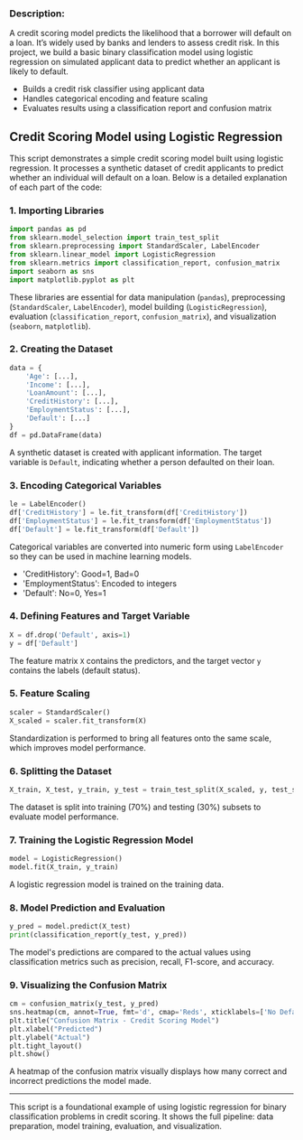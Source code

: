 ### Description:

A credit scoring model predicts the likelihood that a borrower will default on a loan. It’s widely used by banks and lenders to assess credit risk. In this project, we build a basic binary classification model using logistic regression on simulated applicant data to predict whether an applicant is likely to default.

- Builds a credit risk classifier using applicant data
- Handles categorical encoding and feature scaling
- Evaluates results using a classification report and confusion matrix

## Credit Scoring Model using Logistic Regression

This script demonstrates a simple credit scoring model built using logistic regression. It processes a synthetic dataset of credit applicants to predict whether an individual will default on a loan. Below is a detailed explanation of each part of the code:

### 1. **Importing Libraries**

```python
import pandas as pd
from sklearn.model_selection import train_test_split
from sklearn.preprocessing import StandardScaler, LabelEncoder
from sklearn.linear_model import LogisticRegression
from sklearn.metrics import classification_report, confusion_matrix
import seaborn as sns
import matplotlib.pyplot as plt
```

These libraries are essential for data manipulation (`pandas`), preprocessing (`StandardScaler`, `LabelEncoder`), model building (`LogisticRegression`), evaluation (`classification_report`, `confusion_matrix`), and visualization (`seaborn`, `matplotlib`).

### 2. **Creating the Dataset**

```python
data = {
    'Age': [...],
    'Income': [...],
    'LoanAmount': [...],
    'CreditHistory': [...],
    'EmploymentStatus': [...],
    'Default': [...]
}
df = pd.DataFrame(data)
```

A synthetic dataset is created with applicant information. The target variable is `Default`, indicating whether a person defaulted on their loan.

### 3. **Encoding Categorical Variables**

```python
le = LabelEncoder()
df['CreditHistory'] = le.fit_transform(df['CreditHistory'])
df['EmploymentStatus'] = le.fit_transform(df['EmploymentStatus'])
df['Default'] = le.fit_transform(df['Default'])
```

Categorical variables are converted into numeric form using `LabelEncoder` so they can be used in machine learning models.

* 'CreditHistory': Good=1, Bad=0
* 'EmploymentStatus': Encoded to integers
* 'Default': No=0, Yes=1

### 4. **Defining Features and Target Variable**

```python
X = df.drop('Default', axis=1)
y = df['Default']
```

The feature matrix `X` contains the predictors, and the target vector `y` contains the labels (default status).

### 5. **Feature Scaling**

```python
scaler = StandardScaler()
X_scaled = scaler.fit_transform(X)
```

Standardization is performed to bring all features onto the same scale, which improves model performance.

### 6. **Splitting the Dataset**

```python
X_train, X_test, y_train, y_test = train_test_split(X_scaled, y, test_size=0.3, random_state=42)
```

The dataset is split into training (70%) and testing (30%) subsets to evaluate model performance.

### 7. **Training the Logistic Regression Model**

```python
model = LogisticRegression()
model.fit(X_train, y_train)
```

A logistic regression model is trained on the training data.

### 8. **Model Prediction and Evaluation**

```python
y_pred = model.predict(X_test)
print(classification_report(y_test, y_pred))
```

The model's predictions are compared to the actual values using classification metrics such as precision, recall, F1-score, and accuracy.

### 9. **Visualizing the Confusion Matrix**

```python
cm = confusion_matrix(y_test, y_pred)
sns.heatmap(cm, annot=True, fmt='d', cmap='Reds', xticklabels=['No Default', 'Default'], yticklabels=['No Default', 'Default'])
plt.title("Confusion Matrix - Credit Scoring Model")
plt.xlabel("Predicted")
plt.ylabel("Actual")
plt.tight_layout()
plt.show()
```

A heatmap of the confusion matrix visually displays how many correct and incorrect predictions the model made.

---

This script is a foundational example of using logistic regression for binary classification problems in credit scoring. It shows the full pipeline: data preparation, model training, evaluation, and visualization.
